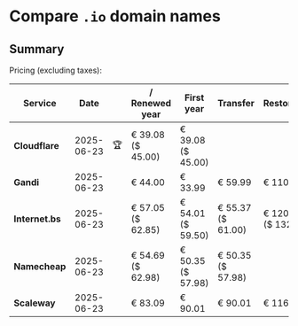 # Compare `.io` domain names

## Summary

Pricing (excluding taxes):

| Service | Date |  | / Renewed year | First year | Transfer | Restoration |
|--|--|--|--|--|--|--|
| **Cloudflare** | 2025-06-23 | 🏆 | € 39.08<br>($ 45.00) | € 39.08<br>($ 45.00) |  |  |
| **Gandi** | 2025-06-23 |  | € 44.00 | € 33.99 | € 59.99 | € 110.00 |
| **Internet.bs** | 2025-06-23 |  | € 57.05<br>($ 62.85) | € 54.01<br>($ 59.50) | € 55.37<br>($ 61.00) | € 120.59<br>($ 132.85) |
| **Namecheap** | 2025-06-23 |  | € 54.69<br>($ 62.98) | € 50.35<br>($ 57.98) | € 50.35<br>($ 57.98) |  |
| **Scaleway** | 2025-06-23 |  | € 83.09 | € 90.01 | € 90.01 | € 116.00 |
